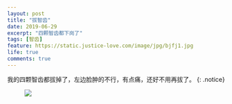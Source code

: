 ```yaml
---
layout: post
title: "拔智齿"
date: 2019-06-29
excerpt: "四颗智齿都下岗了"
tags: [智齿]
feature: https://static.justice-love.com/image/jpg/bjfj1.jpg
life: true
comments: true
---
```

我的四颗智齿都拔掉了，左边脸肿的不行，有点痛，还好不用再拔了。
{: .notice}
<figure>
    <img src="{{ site.staticUrl }}/yanyan/image/bazhichi.jpg?imageMogr2/auto-orient" />
</figure>
